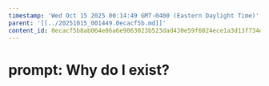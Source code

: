 ```yaml
---
timestamp: 'Wed Oct 15 2025 00:14:49 GMT-0400 (Eastern Daylight Time)'
parent: '[[../20251015_001449.0ecacf5b.md]]'
content_id: 0ecacf5b8ab064e06a6e9063023b523dad430e59f6024ece1a3d13f734ee2640
---
```


# prompt: Why do I exist?
